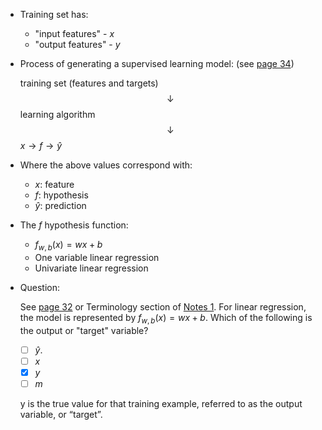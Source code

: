 * Training set has:
    * "input features" - $x$
    * "output features" - $y$
* Process of generating a supervised learning model: (see [page 34](../Lecture.pdf))

    training set (features and targets) $$\downarrow$$
    learning algorithm $$\downarrow$$
    $x \rightarrow f \rightarrow \hat{y}$
* Where the above values correspond with:
    * $x$: feature
    * $f$: hypothesis
    * $\hat{y}$: prediction
* The $f$ hypothesis function:
    * $f_{w,b}(x)=wx+b$
    * One variable linear regression
    * Univariate linear regression
* Question:

    See [page 32](../Lecture.pdf) or Terminology section of [Notes 1](1-LinearRegressionP1.md).
    For linear regression, the model is represented by $f_{w,b}(x)=wx+b$. Which of the following is the output or "target" variable?

    * [ ] $\hat{y}.$
    * [ ] $x$
    * [x] $y$
    * [ ] $m$

    y is the true value for that training example, referred to as the output variable, or “target”.
